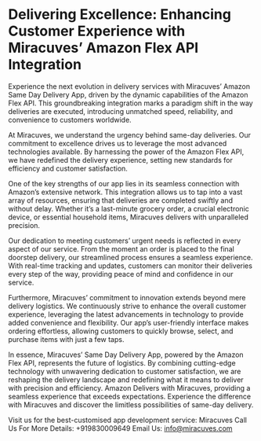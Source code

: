 <h1>Delivering Excellence: Enhancing Customer Experience with Miracuves’ Amazon Flex API Integration</h1>

Experience the next evolution in delivery services with Miracuves’ Amazon Same Day Delivery App, driven by the dynamic capabilities of the Amazon Flex API. This groundbreaking integration marks a paradigm shift in the way deliveries are executed, introducing unmatched speed, reliability, and convenience to customers worldwide.

At Miracuves, we understand the urgency behind same-day deliveries. Our commitment to excellence drives us to leverage the most advanced technologies available. By harnessing the power of the Amazon Flex API, we have redefined the delivery experience, setting new standards for efficiency and customer satisfaction.

One of the key strengths of our app lies in its seamless connection with Amazon’s extensive network. This integration allows us to tap into a vast array of resources, ensuring that deliveries are completed swiftly and without delay. Whether it’s a last-minute grocery order, a crucial electronic device, or essential household items, Miracuves delivers with unparalleled precision.

Our dedication to meeting customers’ urgent needs is reflected in every aspect of our service. From the moment an order is placed to the final doorstep delivery, our streamlined process ensures a seamless experience. With real-time tracking and updates, customers can monitor their deliveries every step of the way, providing peace of mind and confidence in our service.

Furthermore, Miracuves’ commitment to innovation extends beyond mere delivery logistics. We continuously strive to enhance the overall customer experience, leveraging the latest advancements in technology to provide added convenience and flexibility. Our app’s user-friendly interface makes ordering effortless, allowing customers to quickly browse, select, and purchase items with just a few taps.

In essence, Miracuves’ Same Day Delivery App, powered by the Amazon Flex API, represents the future of logistics. By combining cutting-edge technology with unwavering dedication to customer satisfaction, we are reshaping the delivery landscape and redefining what it means to deliver with precision and efficiency. Amazon Delivers with Miracuves, providing a seamless experience that exceeds expectations. Experience the difference with Miracuves and discover the limitless possibilities of same-day delivery.



Visit us for the best-customised app development service: Miracuves
Call Us For More Details: +919830009649
Email Us: info@miracuves.com

